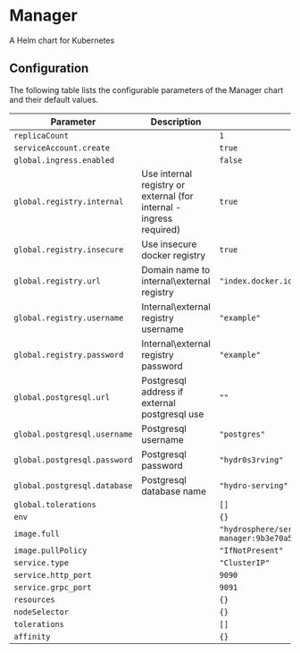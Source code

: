 
Manager
===========

A Helm chart for Kubernetes


## Configuration

The following table lists the configurable parameters of the Manager chart and their default values.

| Parameter                | Description             | Default        |
| ------------------------ | ----------------------- | -------------- |
| `replicaCount` |  | `1` |
| `serviceAccount.create` |  | `true` |
| `global.ingress.enabled` |  | `false` |
| `global.registry.internal` | Use internal registry or external (for internal - ingress required) | `true` |
| `global.registry.insecure` | Use insecure docker registry | `true` |
| `global.registry.url` | Domain name to internal\external registry | `"index.docker.io"` |
| `global.registry.username` | Internal\external registry username | `"example"` |
| `global.registry.password` | Internal\external registry password | `"example"` |
| `global.postgresql.url` | Postgresql address if external postgresql use | `""` |
| `global.postgresql.username` | Postgresql username | `"postgres"` |
| `global.postgresql.password` | Postgresql password | `"hydr0s3rving"` |
| `global.postgresql.database` | Postgresql database name | `"hydro-serving"` |
| `global.tolerations` |  | `[]` |
| `env` |  | `{}` |
| `image.full` |  | `"hydrosphere/serving-manager:9b3e70a5573fcab953f558d45c2a930876a33434"` |
| `image.pullPolicy` |  | `"IfNotPresent"` |
| `service.type` |  | `"ClusterIP"` |
| `service.http_port` |  | `9090` |
| `service.grpc_port` |  | `9091` |
| `resources` |  | `{}` |
| `nodeSelector` |  | `{}` |
| `tolerations` |  | `[]` |
| `affinity` |  | `{}` |





